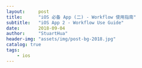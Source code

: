 ```yaml
---
layout:     post
title:      "iOS 必备 App (二) - Workflow 使用指南"
subtitle:   "iOS App 2 - Workflow Use Guide"
date:       2018-09-04
author:     "StuartHua"
header-img: "assets/img/post-bg-2018.jpg"
catalog: true
tags:
    - ios
---
```



